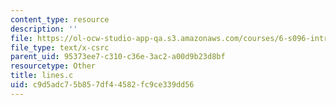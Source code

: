 ```yaml
---
content_type: resource
description: ''
file: https://ol-ocw-studio-app-qa.s3.amazonaws.com/courses/6-s096-introduction-to-c-and-c-january-iap-2013/c9d5adc75b857df44582fc9ce339dd56_lines.c
file_type: text/x-csrc
parent_uid: 95373ee7-c310-c36e-3ac2-a00d9b23d8bf
resourcetype: Other
title: lines.c
uid: c9d5adc7-5b85-7df4-4582-fc9ce339dd56
---
```

